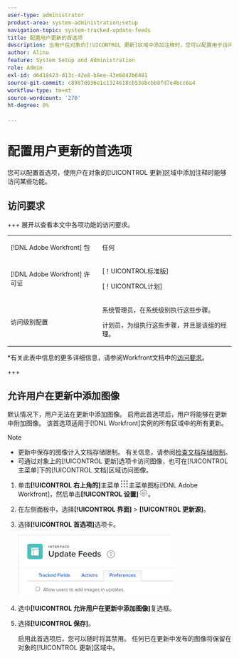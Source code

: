 ```yaml
---
user-type: administrator
product-area: system-administration;setup
navigation-topic: system-tracked-update-feeds
title: 配置用户更新的首选项
description: 当用户在对象的[!UICONTROL 更新]区域中添加注释时，您可以配置用于访问某些功能的首选项。
author: Alina
feature: System Setup and Administration
role: Admin
exl-id: d6d18423-d13c-42e8-b8ee-43e6842b6481
source-git-commit: c8987d036e1c1324618cb53ebcbb8fd7e4bcc6a4
workflow-type: tm+mt
source-wordcount: '270'
ht-degree: 0%

---
```


# 配置用户更新的首选项

<!--Audited: 08/2025-->

您可以配置首选项，使用户在对象的[!UICONTROL 更新]区域中添加注释时能够访问某些功能。

## 访问要求

+++ 展开以查看本文中各项功能的访问要求。

<table style="table-layout:auto"> 
 <col> 
 <col> 
 <tbody> 
  <tr> 
   <td role="rowheader">[!DNL Adobe Workfront] 包</td> 
   <td><p>任何</p></td> 
  </tr> 
  <tr> 
   <td role="rowheader">[!DNL Adobe Workfront] 许可证</td> 
   <td><p>[！UICONTROL标准版]</p>
   <p>[！UICONTROL计划]</p>
   </td> 
  </tr>  
  <tr> 
   <td role="rowheader">访问级别配置</td> 
   <td><p>系统管理员，在系统级别执行这些步骤。 </p>
   <p>计划员，为组执行这些步骤，并且是该组的经理。</p></td>
  </tr> 
 </tbody> 
</table>

*有关此表中信息的更多详细信息，请参阅Workfront文档中的[访问要求](/help/quicksilver/administration-and-setup/add-users/access-levels-and-object-permissions/access-level-requirements-in-documentation.md)。

+++


<!--Old:
<table style="table-layout:auto"> 
 <col> 
 <col> 
 <tbody> 
  <tr> 
   <td role="rowheader">[!DNL Adobe Workfront] plan</td> 
   <td>Any</td> 
  </tr> 
  <tr> 
   <td role="rowheader">[!DNL Adobe Workfront] license*</td> 
   <td><p>New: [!UICONTROL Standard]</p>
   Or
   <p>Current: [!UICONTROL Plan]</p>
   </td> 
  </tr>  
  <tr> 
   <td role="rowheader">Access level configurations</td> 
   <td><p>To perform these steps at the system level, you need the [!UICONTROL System Administrator] access level.</p><p>To perform them for a group, you must be a manager of that group.</p></td>
  </tr> 
 </tbody> 
</table>-->

## 允许用户在更新中添加图像

默认情况下，用户无法在更新中添加图像。 启用此首选项后，用户将能够在更新中附加图像。 该首选项适用于[!DNL Workfront]实例的所有区域中的所有更新。

>[!NOTE]
>
>* 更新中保存的图像计入文档存储限制。 有关信息，请参阅[检查文档存储限制](../../../documents/managing-documents/check-document-storage.md)。
>* 可通过对象上的[!UICONTROL 更新]选项卡访问图像，也可在[!UICONTROL 主菜单]下的[!UICONTROL 文档]区域访问图像。
>

1. 单击&#x200B;**[!UICONTROL 右上角的]**&#x200B;主菜单![图标](assets/main-menu-icon.png)主菜单图标[!DNL Adobe Workfront]，然后单击&#x200B;**[!UICONTROL 设置]**![齿轮设置图标](assets/gear-icon-settings.png)。
1. 在左侧面板中，选择&#x200B;**[!UICONTROL 界面]** > **[!UICONTROL 更新源]**。
1. 选择&#x200B;**[!UICONTROL 首选项]**&#x200B;选项卡。

   ![更新源的用户首选项](assets/updatefeeds-preferences-350x137.png)

1. 选中&#x200B;**[!UICONTROL 允许用户在更新中添加图像]**&#x200B;复选框。
1. 选择&#x200B;**[!UICONTROL 保存]**。

   启用此首选项后，您可以随时将其禁用。 任何已在更新中发布的图像将保留在对象的[!UICONTROL 更新]区域中。
